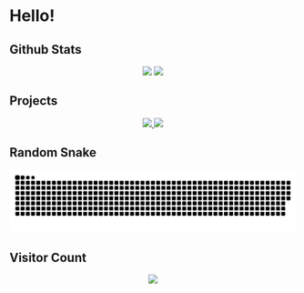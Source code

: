 # Hello! 
<!-- [![Typing SVG](https://readme-typing-svg.demolab.com?font=Montserrat&weight=600&size=50&duration=2000&pause=1000&color=FFA6C9&center=true&vCenter=true&width=1000&height=100&lines=Welcome+To+My+Github+Profile;.....;Kirby+is+Sleeping+So+Stay+Silent.)](https://git.io/typing-svg)
 -->
<!-- <p align="center">
  <img src="https://user-images.githubusercontent.com/86033049/215239570-27af3fba-02f7-4ace-8685-8ce78594832f.gif">
<p>
  -->

## Github Stats
<div align="center">
  <img class="img" src="https://github-readme-stats-git-masterrstaa-rickstaa.vercel.app/api?username=RLinV1&count_private=true&theme=dark" />
  <img class="img" src="https://github-readme-stats-git-masterrstaa-rickstaa.vercel.app/api/top-langs/?username=RLinV1&layout=compact&theme=dark" />
</div>


## Projects
<div align="center">
  <a href="https://github.com/RLinV1/Survive-the-Infected">
    <img src="https://github-readme-stats.vercel.app/api/pin/?username=RLinV1&repo=Survive-the-Infected&theme=dracula" />
  </a>
   <a href="https://github.com/RLinV1/World-Hardest-Game-Clone">
    <img src="https://github-readme-stats.vercel.app/api/pin/?username=RLinV1&repo=World-Hardest-Game-Clone&theme=dracula" />
  </a>
</div>
  
## Random Snake
<p align="center">
      <img src="https://github.com/RLinV1/RLinV1/blob/output/github-contribution-grid-snake-dark.svg">
</p>

## Visitor Count
<p align="center">
  <img src="https://profile-counter.glitch.me/RLinV1/count.svg">
</p>
<!--
**ZaRamen/ZaRamen** is a ✨ _special_ ✨ repository because its `README.md` (this file) appears on your GitHub profile.
Here are some ideas to get you started:
-->
